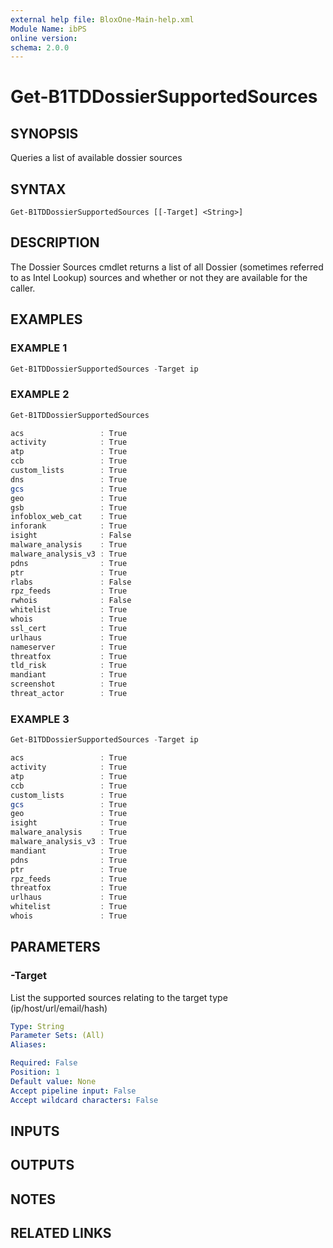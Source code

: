 ```yaml
---
external help file: BloxOne-Main-help.xml
Module Name: ibPS
online version:
schema: 2.0.0
---
```


# Get-B1TDDossierSupportedSources

## SYNOPSIS
Queries a list of available dossier sources

## SYNTAX

```
Get-B1TDDossierSupportedSources [[-Target] <String>]
```

## DESCRIPTION
The Dossier Sources cmdlet returns a list of all Dossier (sometimes referred to as Intel Lookup) sources and whether or not they are available for the caller.

## EXAMPLES

### EXAMPLE 1
```powershell
Get-B1TDDossierSupportedSources -Target ip
```

### EXAMPLE 2
```powershell
Get-B1TDDossierSupportedSources

acs                 : True
activity            : True
atp                 : True
ccb                 : True
custom_lists        : True
dns                 : True
gcs                 : True
geo                 : True
gsb                 : True
infoblox_web_cat    : True
inforank            : True
isight              : False
malware_analysis    : True
malware_analysis_v3 : True
pdns                : True
ptr                 : True
rlabs               : False
rpz_feeds           : True
rwhois              : False
whitelist           : True
whois               : True
ssl_cert            : True
urlhaus             : True
nameserver          : True
threatfox           : True
tld_risk            : True
mandiant            : True
screenshot          : True
threat_actor        : True
```

### EXAMPLE 3
```powershell
Get-B1TDDossierSupportedSources -Target ip

acs                 : True
activity            : True
atp                 : True
ccb                 : True
custom_lists        : True
gcs                 : True
geo                 : True
isight              : True
malware_analysis    : True
malware_analysis_v3 : True
mandiant            : True
pdns                : True
ptr                 : True
rpz_feeds           : True
threatfox           : True
urlhaus             : True
whitelist           : True
whois               : True
```

## PARAMETERS

### -Target
List the supported sources relating to the target type (ip/host/url/email/hash)

```yaml
Type: String
Parameter Sets: (All)
Aliases:

Required: False
Position: 1
Default value: None
Accept pipeline input: False
Accept wildcard characters: False
```

## INPUTS

## OUTPUTS

## NOTES

## RELATED LINKS
